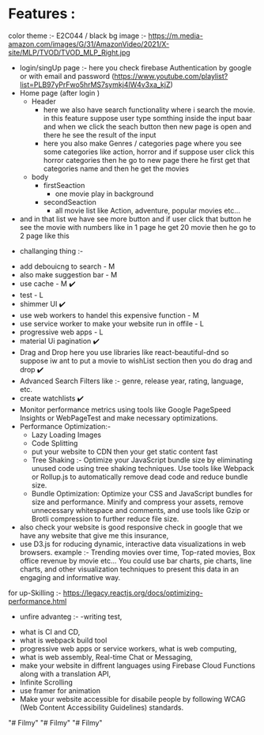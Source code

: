 # Features :
color theme :- E2C044 / black
bg image :- https://m.media-amazon.com/images/G/31/AmazonVideo/2021/X-site/MLP/TVOD/TVOD_MLP_Right.jpg


- login/singUp page :- here you check firebase Authentication by google or with email and password (https://www.youtube.com/playlist?list=PLB97yPrFwo5hrMS7symkj4IW4v3xa_kjZ) 
- Home page (after login )
  - Header
    - here we also have search functionality where i search the movie. in this feature suppose user type somthing inside the input baar and when we click the
      seach button then new page is open and there he see the result of the input 
    - here you also make Genres / categories page where you see some categories like action, horror and if suppose user click this horror categories then he go to new page there he first get that categories name and then he get the movies   
  - body
    - firstSeaction
      - one movie play in background  
    - secondSeaction
      - all movie list like Action, adventure, popular movies etc...  
- and in that list we have see more button and if user click that button he see the movie with numbers like in 1 page he get 20 movie then he go to 2 page like this 



* challanging thing :- 
 - add debouicng to search - M
 - also make suggestion bar - M
 -  use cache - M  ✔️
 - test - L
 - shimmer UI  ✔️
 - use web workers to handel this expensive function - M
 - use service worker to make your website run in offile - L
 - progressive web apps  - L
 - material Ui pagination ✔️
 - Drag and Drop here you use libraries like react-beautiful-dnd so suppose iw ant to put a movie to wishList section then you do drag and drop ✔️
 - Advanced Search Filters like :- genre, release year, rating, language, etc. 
 - create watchlists ✔️
 - Monitor performance metrics using tools like Google PageSpeed Insights or WebPageTest and make necessary optimizations.
 - Performance Optimization:- 
   - Lazy Loading Images
   - Code Splitting
   - put your website to CDN then your get static content fast
   - Tree Shaking :- Optimize your JavaScript bundle size by eliminating unused code using tree shaking techniques. Use tools like Webpack or Rollup.js to
     automatically remove dead code and reduce bundle size.
   - Bundle Optimization: Optimize your CSS and JavaScript bundles for size and performance. Minify and compress your assets, remove unnecessary whitespace and comments, and use tools like Gzip or Brotli compression to further reduce file size.
 - also check your website is good responsive check in google that we have any website that give me this insurance,
 - use D3.js for roducing dynamic, interactive data visualizations in web browsers. example :- Trending movies over time, Top-rated movies, Box office revenue by movie etc... You could use bar charts, pie charts, line charts, and other visualization techniques to present this data in an engaging and informative way.



for up-Skilling :- https://legacy.reactjs.org/docs/optimizing-performance.html


* unfire advanteg :- 
 -writing test,
 - what is CI and CD, 
 - what is webpack build tool
 - progressive web apps or service workers, what is web computing,
 - what is web assembly, Real-time Chat or Messaging,
 - make your website in diffrent languages using Firebase Cloud Functions along with a translation API,
 - Infinite Scrolling
 - use framer for animation 
 - Make your website accessible for disabile people by following WCAG (Web Content Accessibility Guidelines) standards. 
















































"# Filmy" 
"# Filmy" 
"# Filmy" 
